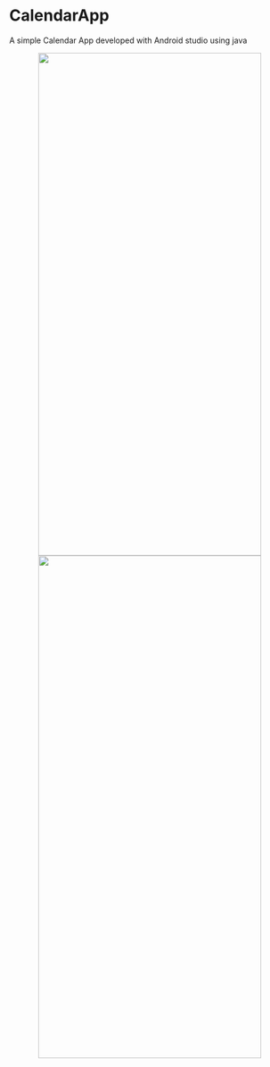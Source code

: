 # CalendarApp
A simple Calendar App developed with Android studio using java

<p float="left" align="middle">
  <img src="https://user-images.githubusercontent.com/74872422/208725107-0f0f67d1-94b3-4edf-923f-f66ce78d5ddc.jpg" width="400" height="900">
  <img src="https://user-images.githubusercontent.com/74872422/208725103-c3f01278-3190-447c-8c7e-01ba4d7554a0.jpg" width="400" height="900">  
</p>
